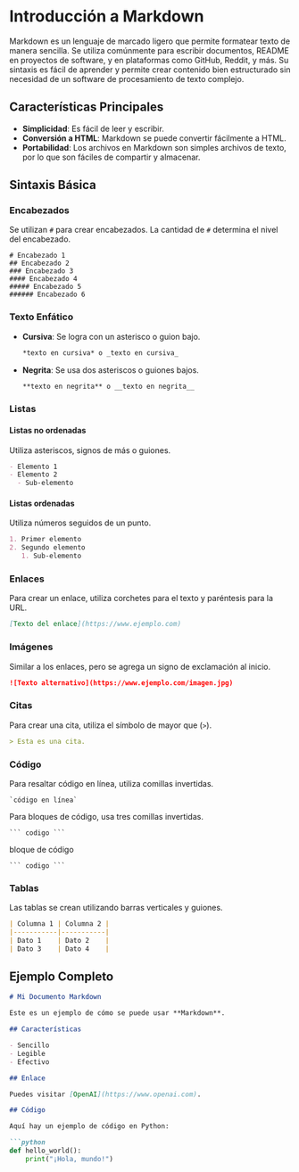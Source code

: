 # Introducción a Markdown

Markdown es un lenguaje de marcado ligero que permite formatear texto de manera sencilla. Se utiliza comúnmente para escribir documentos, README en proyectos de software, y en plataformas como GitHub, Reddit, y más. Su sintaxis es fácil de aprender y permite crear contenido bien estructurado sin necesidad de un software de procesamiento de texto complejo.

## Características Principales

- **Simplicidad**: Es fácil de leer y escribir.
- **Conversión a HTML**: Markdown se puede convertir fácilmente a HTML.
- **Portabilidad**: Los archivos en Markdown son simples archivos de texto, por lo que son fáciles de compartir y almacenar.

## Sintaxis Básica

### Encabezados

Se utilizan `#` para crear encabezados. La cantidad de `#` determina el nivel del encabezado.
```
# Encabezado 1
## Encabezado 2
### Encabezado 3
#### Encabezado 4
##### Encabezado 5
###### Encabezado 6
```

### Texto Enfático

- **Cursiva**: Se logra con un asterisco o guion bajo.
  
  ```markdown
  *texto en cursiva* o _texto en cursiva_
  ```

- **Negrita**: Se usa dos asteriscos o guiones bajos.

  ```markdown
  **texto en negrita** o __texto en negrita__
  ```

### Listas

#### Listas no ordenadas

Utiliza asteriscos, signos de más o guiones.

```markdown
- Elemento 1
- Elemento 2
  - Sub-elemento
```

#### Listas ordenadas

Utiliza números seguidos de un punto.

```markdown
1. Primer elemento
2. Segundo elemento
   1. Sub-elemento
```

### Enlaces

Para crear un enlace, utiliza corchetes para el texto y paréntesis para la URL.

```markdown
[Texto del enlace](https://www.ejemplo.com)
```

### Imágenes

Similar a los enlaces, pero se agrega un signo de exclamación al inicio.

```markdown
![Texto alternativo](https://www.ejemplo.com/imagen.jpg)
```

### Citas

Para crear una cita, utiliza el símbolo de mayor que (`>`).

```markdown
> Esta es una cita.
```

### Código

Para resaltar código en línea, utiliza comillas invertidas.

```
`código en línea`
```

Para bloques de código, usa tres comillas invertidas.

```
``` codigo ```
```
bloque de código
```
``` codigo ```
```

### Tablas

Las tablas se crean utilizando barras verticales y guiones.

```markdown
| Columna 1 | Columna 2 |
|-----------|-----------|
| Dato 1    | Dato 2    |
| Dato 3    | Dato 4    |
```

## Ejemplo Completo

```markdown
# Mi Documento Markdown

Este es un ejemplo de cómo se puede usar **Markdown**.

## Características

- Sencillo
- Legible
- Efectivo

## Enlace

Puedes visitar [OpenAI](https://www.openai.com).

## Código

Aquí hay un ejemplo de código en Python:

```python
def hello_world():
    print("¡Hola, mundo!")
```
